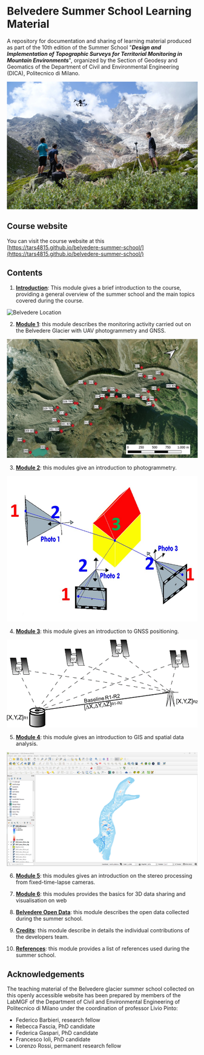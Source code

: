 # Belvedere Summer School Learning Material

A repository for documentation and sharing of learning material produced as part of the 10th edition of the Summer School "**_Design and Implementation of Topographic Surveys for Territorial Monitoring in Mountain Environments_**", organized by the Section of Geodesy and Geomatics of the Department of Civil and Environmental Engineering (DICA), Politecnico di Milano.

![Belvedere Summer School Group](img/summer-school-belvedere.jpg)  

## Course website

You can visit the course website at this [https://tars4815.github.io/belvedere-summer-school/](https://tars4815.github.io/belvedere-summer-school/)

## Contents

1. **[Introduction](https://tars4815.github.io/belvedere-summer-school/introduction/)**: This module gives a brief introduction to the course, providing a general overview of the summer school and the main topics covered during the course.

![Belvedere Location](docs/assets/img/intro/belvedere_location.png "Belvedere Location")

2. **[Module 1](https://tars4815.github.io/belvedere-summer-school/module1/module1/)**: this module describes the monitoring activity carried out on the Belvedere Glacier with UAV photogrammetry and GNSS.

![GNSS survey plan of the Belvedere glacier](docs/assets/img/module1/GNSS-survey-3.jpg "GNSS survey plan of the Belvedere glacier")

3. **[Module 2](https://tars4815.github.io/belvedere-summer-school/module2/module2/)**: this modules give an introduction to photogrammetry.

![Collinearity entities schema](docs/assets/img/module2/collinearity-elements.jpg "Collinearity entities schema")

4. **[Module 3](https://tars4815.github.io/belvedere-summer-school/module3/module3/)**: this module gives an introduction to GNSS positioning.

![Relative positioning](docs/module3/img/relative_positioning.png "Relative positioning")

5. **[Module 4](https://tars4815.github.io/belvedere-summer-school/module4/module4/)**: this module gives an introduction to GIS and spatial data analysis.

![GIS module](docs/assets/img/module4/raster-calculator-map-canvas.png "GIS module")

6. **[Module 5](https://tars4815.github.io/belvedere-summer-school/module5/module5/)**: this modules gives an introduction on the stereo processing from fixed-time-lapse cameras.

7. **[Module 6](https://tars4815.github.io/belvedere-summer-school/module6/module6/)**: this modules provides the basics for 3D data sharing and visualisation on web

8. **[Belvedere Open Data](https://tars4815.github.io/belvedere-summer-school/data/)**: this module describes the open data collected during the summer school.

9. **[Credits](https://tars4815.github.io/belvedere-summer-school/credits/)**: this module describe in details the individual contributions of the developers team.

10. **[References](https://tars4815.github.io/belvedere-summer-school/references/)**: this module provides a list of references used during the summer school.


## Acknowledgements

The teaching material of the Belvedere glacier summer school collected on this openly accessible website has been prepared by members of the LabMGF of the Department of Civil and Environmental Engineering of Politecnico di Milano under the coordination of professor Livio Pinto:

- Federico Barbieri, research fellow
- Rebecca Fascia, PhD candidate
- Federica Gaspari, PhD candidate
- Francesco Ioli, PhD candidate
- Lorenzo Rossi, permanent research fellow
